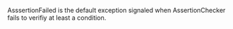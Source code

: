 AsssertionFailed is the default exception signaled when AssertionChecker fails to verifiy at least a condition.